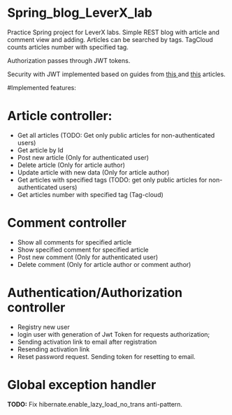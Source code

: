 # Spring_blog_LeverX_lab
Practice Spring project for LeverX labs.
Simple REST blog with article and comment view and adding. Articles can be searched by tags. TagCloud counts articles number with specified tag.

Authorization passes through JWT tokens.

Security with JWT implemented based on guides from
<a href = https://grokonez.com/spring-framework/spring-security/spring-security-jwt-authentication-restapis-springboot-spring-mvc-spring-security-spring-jpa-mysql> this </a>
and <a href = https://www.toptal.com/java/rest-security-with-jwt-spring-security-and-java> this</a> articles.

#Implemented features:
# Article controller:
- Get all articles (TODO: Get only public articles for non-authenticated users)
- Get article by Id
- Post new article (Only for authenticated user)
- Delete article (Only for article author)
- Update article with new data (Only for article author)
- Get articles with specified tags (TODO: get only public articles for non-authenticated users)
- Get articles number with specified tag (Tag-cloud)

# Comment controller
- Show all comments for specified article
- Show specified comment for specified article
- Post new comment (Only for authenticated user)
- Delete comment (Only for article author or comment author)

# Authentication/Authorization controller
- Registry new user
- login user with generation of Jwt Token for requests authorization;
- Sending activation link to email after registration
- Resending activation link
- Reset password request. Sending token for resetting to email.

# Global exception handler

<b>TODO:</b> Fix hibernate.enable_lazy_load_no_trans anti-pattern. 



